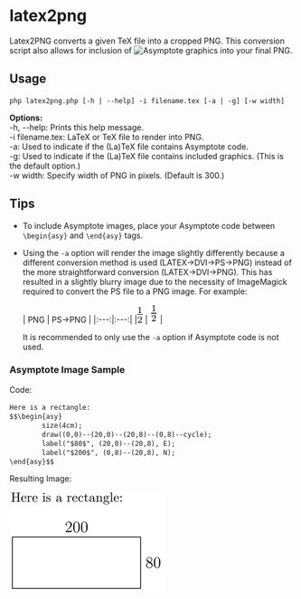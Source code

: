 # latex2png
Latex2PNG converts a given TeX file into a cropped PNG. This conversion script also allows for inclusion of ![Asymptote](http://asymptote.sourceforge.net/ "Asymptote") graphics into your final PNG.

## Usage
```
php latex2png.php [-h | --help] -i filename.tex [-a | -g] [-w width]
```

**Options:**  
   -h, --help: Prints this help message.  
   -i filename.tex: LaTeX or TeX file to render into PNG.  
   -a: Used to indicate if the (La)TeX file contains Asymptote code.  
   -g: Used to indicate if the (La)TeX file contains included graphics. (This is the default option.)  
   -w width: Specify width of PNG in pixels. (Default is 300.)  

## Tips
* To include Asymptote images, place your Asymptote code between `\begin{asy}` and `\end{asy}` tags.
* Using the `-a` option will render the image slightly differently because a different conversion method is used (LATEX->DVI->PS->PNG) instead of the more straightforward conversion (LATEX->DVI->PNG). This has resulted in a slightly blurry image due to the necessity of ImageMagick required to convert the PS file to a PNG image. For example:

   | PNG | PS->PNG |
|:---:|:---:|
|![DVI-PNG](dvipng_example.png "DVI-PNG") | ![DVI-PS-PNG](dvipng_asy_example.png "DVI-PS-PNG") |

   It is recommended to only use the `-a` option if Asymptote code is not used.

### Asymptote Image Sample
Code:
```
Here is a rectangle:
$$\begin{asy}
        size(4cm);
        draw((0,0)--(20,0)--(20,8)--(0,8)--cycle);
        label("$80$", (20,0)--(20,8), E);
        label("$200$", (0,8)--(20,8), N);
\end{asy}$$
```
Resulting Image:

![Asymptote Image](dvips_asy_example.png "Asymptote Image")
